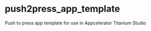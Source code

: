 push2press_app_template
=======================

Push to press app template for use in Appcelerator Titanium Studio